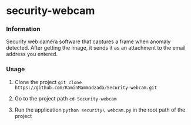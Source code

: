 # security-webcam


### Information

Security web camera software that captures a frame when anomaly detected. 
After getting the image, it sends it as an attachment to the email address you entered.

### Usage

1) Clone the project
  ```git clone https://github.com/RaminMammadzada/Security-webcam.git```

2) Go to the project path
  ```cd Security-webcam```

3) Run the application
 ```python security\ webcam.py``` in the root path of the project
